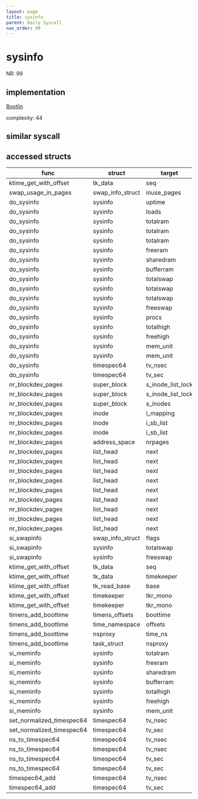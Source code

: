```yaml
---
layout: page
title: sysinfo
parent: Daily Syscall
nav_order: 99
---
```

        

# sysinfo
NR: 99

## implementation
[Bootlin](https://elixir.bootlin.com/linux/v6.14.7/source/kernel/sys.c#L2902)

complexity: 44


## similar syscall


## accessed structs

|func|struct|target|location|has_read|has_write|
|--|--|--|--|--|--|
|ktime_get_with_offset|tk_data|seq|https://elixir.bootlin.com/linux/v6.14.7/source/kernel/time/timekeeping.c#L819|false|false|
|swap_usage_in_pages|swap_info_struct|inuse_pages|https://elixir.bootlin.com/linux/v6.14.7/source/mm/swapfile.c#L149|false|false|
|do_sysinfo|sysinfo|uptime|https://elixir.bootlin.com/linux/v6.14.7/source/kernel/sys.c#L2849|false|false|
|do_sysinfo|sysinfo|loads|https://elixir.bootlin.com/linux/v6.14.7/source/kernel/sys.c#L2851|false|false|
|do_sysinfo|sysinfo|totalram|https://elixir.bootlin.com/linux/v6.14.7/source/kernel/sys.c#L2889|true|true|
|do_sysinfo|sysinfo|totalram|https://elixir.bootlin.com/linux/v6.14.7/source/kernel/sys.c#L2868|true|true|
|do_sysinfo|sysinfo|totalram|https://elixir.bootlin.com/linux/v6.14.7/source/kernel/sys.c#L2867|true|true|
|do_sysinfo|sysinfo|freeram|https://elixir.bootlin.com/linux/v6.14.7/source/kernel/sys.c#L2890|true|true|
|do_sysinfo|sysinfo|sharedram|https://elixir.bootlin.com/linux/v6.14.7/source/kernel/sys.c#L2891|true|true|
|do_sysinfo|sysinfo|bufferram|https://elixir.bootlin.com/linux/v6.14.7/source/kernel/sys.c#L2892|true|true|
|do_sysinfo|sysinfo|totalswap|https://elixir.bootlin.com/linux/v6.14.7/source/kernel/sys.c#L2893|true|true|
|do_sysinfo|sysinfo|totalswap|https://elixir.bootlin.com/linux/v6.14.7/source/kernel/sys.c#L2868|true|true|
|do_sysinfo|sysinfo|totalswap|https://elixir.bootlin.com/linux/v6.14.7/source/kernel/sys.c#L2867|true|true|
|do_sysinfo|sysinfo|freeswap|https://elixir.bootlin.com/linux/v6.14.7/source/kernel/sys.c#L2894|true|true|
|do_sysinfo|sysinfo|procs|https://elixir.bootlin.com/linux/v6.14.7/source/kernel/sys.c#L2853|false|false|
|do_sysinfo|sysinfo|totalhigh|https://elixir.bootlin.com/linux/v6.14.7/source/kernel/sys.c#L2895|true|true|
|do_sysinfo|sysinfo|freehigh|https://elixir.bootlin.com/linux/v6.14.7/source/kernel/sys.c#L2896|true|true|
|do_sysinfo|sysinfo|mem_unit|https://elixir.bootlin.com/linux/v6.14.7/source/kernel/sys.c#L2871|true|true|
|do_sysinfo|sysinfo|mem_unit|https://elixir.bootlin.com/linux/v6.14.7/source/kernel/sys.c#L2888|false|false|
|do_sysinfo|timespec64|tv_nsec|https://elixir.bootlin.com/linux/v6.14.7/source/kernel/sys.c#L2849|true|true|
|do_sysinfo|timespec64|tv_sec|https://elixir.bootlin.com/linux/v6.14.7/source/kernel/sys.c#L2849|true|true|
|nr_blockdev_pages|super_block|s_inode_list_lock|https://elixir.bootlin.com/linux/v6.14.7/source/block/bdev.c#L482|false|false|
|nr_blockdev_pages|super_block|s_inode_list_lock|https://elixir.bootlin.com/linux/v6.14.7/source/block/bdev.c#L479|false|false|
|nr_blockdev_pages|super_block|s_inodes|https://elixir.bootlin.com/linux/v6.14.7/source/block/bdev.c#L480|false|false|
|nr_blockdev_pages|inode|i_mapping|https://elixir.bootlin.com/linux/v6.14.7/source/block/bdev.c#L481|true|true|
|nr_blockdev_pages|inode|i_sb_list|https://elixir.bootlin.com/linux/v6.14.7/source/block/bdev.c#L480|true|true|
|nr_blockdev_pages|inode|i_sb_list|https://elixir.bootlin.com/linux/v6.14.7/source/block/bdev.c#L480|false|false|
|nr_blockdev_pages|address_space|nrpages|https://elixir.bootlin.com/linux/v6.14.7/source/block/bdev.c#L481|true|true|
|nr_blockdev_pages|list_head|next|https://elixir.bootlin.com/linux/v6.14.7/source/block/bdev.c#L480|true|true|
|nr_blockdev_pages|list_head|next|https://elixir.bootlin.com/linux/v6.14.7/source/block/bdev.c#L480|true|true|
|nr_blockdev_pages|list_head|next|https://elixir.bootlin.com/linux/v6.14.7/source/block/bdev.c#L480|true|true|
|nr_blockdev_pages|list_head|next|https://elixir.bootlin.com/linux/v6.14.7/source/block/bdev.c#L480|true|true|
|nr_blockdev_pages|list_head|next|https://elixir.bootlin.com/linux/v6.14.7/source/block/bdev.c#L480|true|true|
|nr_blockdev_pages|list_head|next|https://elixir.bootlin.com/linux/v6.14.7/source/block/bdev.c#L480|true|true|
|nr_blockdev_pages|list_head|next|https://elixir.bootlin.com/linux/v6.14.7/source/block/bdev.c#L480|true|true|
|nr_blockdev_pages|list_head|next|https://elixir.bootlin.com/linux/v6.14.7/source/block/bdev.c#L480|true|true|
|nr_blockdev_pages|list_head|next|https://elixir.bootlin.com/linux/v6.14.7/source/block/bdev.c#L480|true|true|
|si_swapinfo|swap_info_struct|flags|https://elixir.bootlin.com/linux/v6.14.7/source/mm/swapfile.c#L3520|true|true|
|si_swapinfo|sysinfo|totalswap|https://elixir.bootlin.com/linux/v6.14.7/source/mm/swapfile.c#L3524|false|false|
|si_swapinfo|sysinfo|freeswap|https://elixir.bootlin.com/linux/v6.14.7/source/mm/swapfile.c#L3523|false|false|
|ktime_get_with_offset|tk_data|seq|https://elixir.bootlin.com/linux/v6.14.7/source/kernel/time/timekeeping.c#L823|false|false|
|ktime_get_with_offset|tk_data|timekeeper|https://elixir.bootlin.com/linux/v6.14.7/source/kernel/time/timekeeping.c#L811|false|false|
|ktime_get_with_offset|tk_read_base|base|https://elixir.bootlin.com/linux/v6.14.7/source/kernel/time/timekeeping.c#L820|true|true|
|ktime_get_with_offset|timekeeper|tkr_mono|https://elixir.bootlin.com/linux/v6.14.7/source/kernel/time/timekeeping.c#L820|true|true|
|ktime_get_with_offset|timekeeper|tkr_mono|https://elixir.bootlin.com/linux/v6.14.7/source/kernel/time/timekeeping.c#L821|false|false|
|timens_add_boottime|timens_offsets|boottime|https://elixir.bootlin.com/linux/v6.14.7/source/include/linux/time_namespace.h#L79|true|true|
|timens_add_boottime|time_namespace|offsets|https://elixir.bootlin.com/linux/v6.14.7/source/include/linux/time_namespace.h#L77|false|false|
|timens_add_boottime|nsproxy|time_ns|https://elixir.bootlin.com/linux/v6.14.7/source/include/linux/time_namespace.h#L77|true|true|
|timens_add_boottime|task_struct|nsproxy|https://elixir.bootlin.com/linux/v6.14.7/source/include/linux/time_namespace.h#L77|true|true|
|si_meminfo|sysinfo|totalram|https://elixir.bootlin.com/linux/v6.14.7/source/mm/show_mem.c#L77|false|false|
|si_meminfo|sysinfo|freeram|https://elixir.bootlin.com/linux/v6.14.7/source/mm/show_mem.c#L79|false|false|
|si_meminfo|sysinfo|sharedram|https://elixir.bootlin.com/linux/v6.14.7/source/mm/show_mem.c#L78|false|false|
|si_meminfo|sysinfo|bufferram|https://elixir.bootlin.com/linux/v6.14.7/source/mm/show_mem.c#L80|false|false|
|si_meminfo|sysinfo|totalhigh|https://elixir.bootlin.com/linux/v6.14.7/source/mm/show_mem.c#L81|false|false|
|si_meminfo|sysinfo|freehigh|https://elixir.bootlin.com/linux/v6.14.7/source/mm/show_mem.c#L82|false|false|
|si_meminfo|sysinfo|mem_unit|https://elixir.bootlin.com/linux/v6.14.7/source/mm/show_mem.c#L83|false|false|
|set_normalized_timespec64|timespec64|tv_nsec|https://elixir.bootlin.com/linux/v6.14.7/source/kernel/time/time.c#L513|false|false|
|set_normalized_timespec64|timespec64|tv_sec|https://elixir.bootlin.com/linux/v6.14.7/source/kernel/time/time.c#L512|false|false|
|ns_to_timespec64|timespec64|tv_nsec|https://elixir.bootlin.com/linux/v6.14.7/source/kernel/time/time.c#L538|false|false|
|ns_to_timespec64|timespec64|tv_nsec|https://elixir.bootlin.com/linux/v6.14.7/source/kernel/time/time.c#L530|false|false|
|ns_to_timespec64|timespec64|tv_sec|https://elixir.bootlin.com/linux/v6.14.7/source/kernel/time/time.c#L537|false|false|
|ns_to_timespec64|timespec64|tv_sec|https://elixir.bootlin.com/linux/v6.14.7/source/kernel/time/time.c#L529|false|false|
|timespec64_add|timespec64|tv_nsec|https://elixir.bootlin.com/linux/v6.14.7/source/include/linux/time64.h#L78|true|true|
|timespec64_add|timespec64|tv_sec|https://elixir.bootlin.com/linux/v6.14.7/source/include/linux/time64.h#L77|true|true|
